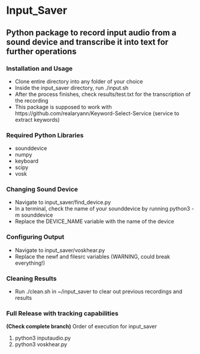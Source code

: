 <h1>Input_Saver</h1>

<h2>Python package to record input audio from a sound device and transcribe it into text for further operations</h2>

<h3>Installation and Usage</h3>
<ul>
   <li>Clone entire directory into any folder of your choice</li>
   <li>Inside the input_saver directory, run ./input.sh</li>
   <li>After the process finishes, check results/test.txt for the transcription of the recording</li>
   <li>This package is supposed to work with https://github.com/realaryann/Keyword-Select-Service (service to extract keywords)</li>
</ul>

<h3>Required Python Libraries</h3>
<ul>
   <li>sounddevice</li>
   <li>numpy</li>
   <li>keyboard</li>
   <li>scipy</li>
   <li>vosk</li>
</ul>

<h3>Changing Sound Device</h3>
<ul>
   <li>Navigate to input_saver/find_device.py</li>
   <li>In a terminal, check the name of your sounddevice by running python3 -m sounddevice</li>
   <li>Replace the DEVICE_NAME variable with the name of the device</li>
</ul>

<h3>Configuring Output</h3>
<ul>
   <li>Navigate to input_saver/voskhear.py</li>
   <li>Replace the newf and filesrc variables (WARNING, could break everything!)</li>
</ul>

<h3>Cleaning Results</h3>
<ul>
   <li>Run ./clean.sh in ~/input_saver to clear out previous recordings and results</li>
</ul>

<h3> Full Release with tracking capabilities </h3>
<b>(Check complete branch)</b> Order of execution for input_saver

1) python3 inputaudio.py
2) python3 voskhear.py
